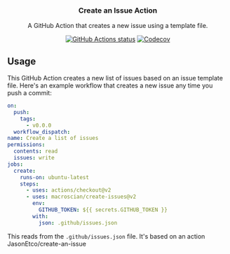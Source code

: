 <h3 align="center">Create an Issue Action</h3>
<p align="center">A GitHub Action that creates a new issue using a template file.<p>
<p align="center"><a href="https://github.com/JasonEtco/create-an-issue"><img alt="GitHub Actions status" src="https://github.com/JasonEtco/create-an-issue/workflows/Node%20CI/badge.svg"></a> <a href="https://codecov.io/gh/JasonEtco/create-an-issue/"><img src="https://badgen.now.sh/codecov/c/github/JasonEtco/create-an-issue" alt="Codecov"></a></p>

## Usage

This GitHub Action creates a new list of issues based on an issue template file. Here's an example workflow that creates a new issue any time you push a commit:

```yaml
on:
  push:
    tags:        
      - v0.0.0
  workflow_dispatch:
name: Create a list of issues
permissions:
  contents: read
  issues: write 
jobs:
  create:
    runs-on: ubuntu-latest
    steps:
      - uses: actions/checkout@v2
      - uses: macroscian/create-issues@v2
        env:
          GITHUB_TOKEN: ${{ secrets.GITHUB_TOKEN }}
        with:
          json: .github/issues.json
```

This reads from the `.github/issues.json` file. It's based on an
action JasonEtco/create-an-issue
